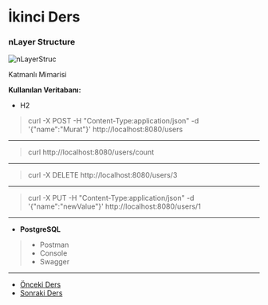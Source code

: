 # İkinci Ders

### nLayer Structure

![nLayerStruc](https://github.com/yildirim-murat/JavaTutorial/assets/150040119/f6d21dc1-3104-4681-971b-401dd2c64ece)

Katmanlı Mimarisi

**Kullanılan Veritabanı:**

- H2 
> curl -X POST -H "Content-Type:application/json" -d '{"name":"Murat"}' http://localhost:8080/users
---
> curl http://localhost:8080/users/count
---
> curl -X DELETE http://localhost:8080/users/3
---
> curl -X PUT -H "Content-Type:application/json" -d '{"name":"newValue"}' http://localhost:8080/users/1
---

- **PostgreSQL**
> - Postman
> - Console
> - Swagger

***

* [Önceki Ders](https://github.com/yildirim-murat/JavaTutorial/tree/master)
* [Sonraki Ders](https://github.com/yildirim-murat/JavaTutorial/tree/lesson3)